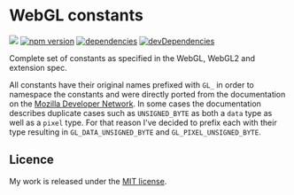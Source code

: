 # WebGL constants

![](http://img.badgesize.io/TimvanScherpenzeel/webgl-constants/master/dist/webgl-constants.cjs.js.svg?compression=gzip&maxAge=60)
[![npm version](https://badge.fury.io/js/webgl-constants.svg)](https://badge.fury.io/js/webgl-constants)
[![dependencies](https://david-dm.org/timvanscherpenzeel/webgl-constants/webgl-constants.svg)](https://david-dm.org/timvanscherpenzeel/webgl-constants)
[![devDependencies](https://david-dm.org/timvanscherpenzeel/webgl-constants/dev-status.svg)](https://david-dm.org/timvanscherpenzeel/webgl-constants#info=devDependencies)

Complete set of constants as specified in the WebGL, WebGL2 and extension spec.

All constants have their original names prefixed with `GL_` in order to namespace the constants and were directly ported from the documentation on the [Mozilla Developer Network](https://developer.mozilla.org/en-US/docs/Web/API/WebGL_API/Constants). In some cases the documentation describes duplicate cases such as `UNSIGNED_BYTE` as both a `data` type as well as a `pixel` type. For that reason I've decided to prefix each with their type resulting in `GL_DATA_UNSIGNED_BYTE` and `GL_PIXEL_UNSIGNED_BYTE`.

## Licence

My work is released under the [MIT license](https://raw.githubusercontent.com/TimvanScherpenzeel/webgl-constants/master/LICENSE).
